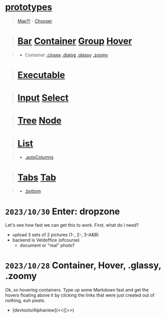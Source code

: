# [prototypes](./) 

> [Map?!](Map.js) - [Chooser](:.js)

> # [Bar](:.js) [Container](:.js) [Group](:.js) [Hover](:.js)

> * Container [.closex](Container:.js) [.dialog](Container:.js) [.glassy](Container:.js) [.zoomy](Container:.js)

> # [Executable](:.js)

> # [Input](:.js) [Select](:.js)

> # [Tree](:.js) [Node](:.js)

> # [List](:.js)

> * [.autoColumns](:.js)

> # [Tabs](:.js) [Tab](:.js)

> * [.bottom](Tabs:.js)

# `2023/10/30` Enter: dropzone

Let's see how fast we can get this to work. First, what do I need?

* upload 3 sets of 2 pictures (1-, 2-, 3-A&B)
* backend is Veldoffice (ofcourse)
	* document or "real" photo?

# `2023/10/28` Container, Hover, .glassy, .zoomy

Ok, so hovering containers. Type up some Markdown fast and get the hovers floating above it by clicking the links that were just created out of nothing, euh pixels.

* [devtools/Alphaview](<<[]>>) 